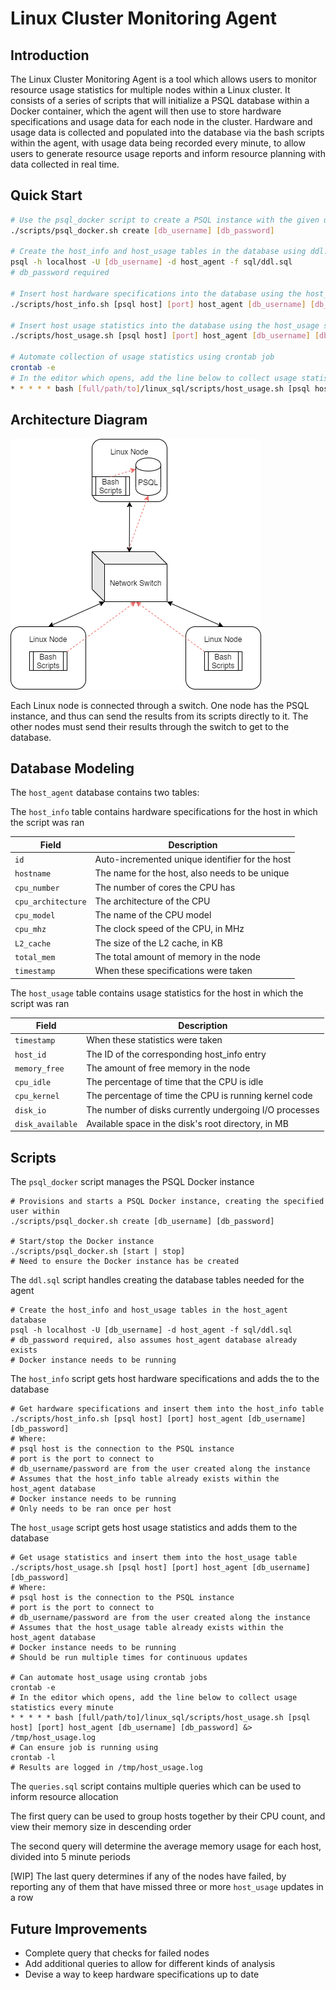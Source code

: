 # Linux Cluster Monitoring Agent
## Introduction
The Linux Cluster Monitoring Agent is a tool which allows users to monitor resource usage statistics
for multiple nodes within a Linux cluster. It consists of a series of scripts that will initialize a
PSQL database within a Docker container, which the agent will then use to store hardware
specifications and usage data for each node in the cluster. Hardware and usage data is collected and
populated into the database via the bash scripts within the agent, with usage data being recorded
every minute, to allow users to generate resource usage reports and inform resource planning with
data collected in real time.

## Quick Start
```bash
# Use the psql_docker script to create a PSQL instance with the given user
./scripts/psql_docker.sh create [db_username] [db_password]

# Create the host_info and host_usage tables in the database using ddl.sql
psql -h localhost -U [db_username] -d host_agent -f sql/ddl.sql
# db_password required

# Insert host hardware specifications into the database using the host_info script
./scripts/host_info.sh [psql host] [port] host_agent [db_username] [db_password]

# Insert host usage statistics into the database using the host_usage script
./scripts/host_usage.sh [psql host] [port] host_agent [db_username] [db_password]

# Automate collection of usage statistics using crontab job
crontab -e
# In the editor which opens, add the line below to collect usage statistics every minute
* * * * * bash [full/path/to]/linux_sql/scripts/host_usage.sh [psql host] [port] host_agent [db_username] [db_password] &> /tmp/host_usage.log
```

## Architecture Diagram
![Architecture Diagram](./.assets/architecture_diagram.png)

Each Linux node is connected through a switch. One node has the PSQL instance, and thus can send the results from its scripts directly to it. The other nodes must send their results through the switch to get to the database.

## Database Modeling
The `host_agent` database contains two tables:

The `host_info` table contains hardware specifications for the host in which the script was ran

Field | Description
--- | ---
`id` | Auto-incremented unique identifier for the host
`hostname` | The name for the host, also needs to be unique
`cpu_number` | The number of cores the CPU has
`cpu_architecture` | The architecture of the CPU
`cpu_model` | The name of the CPU model
`cpu_mhz` | The clock speed of the CPU, in MHz
`L2_cache` | The size of the L2 cache, in KB
`total_mem` | The total amount of memory in the node
`timestamp` | When these specifications were taken

The `host_usage` table contains usage statistics for the host in which the script was ran

Field | Description
--- | ---
`timestamp` | When these statistics were taken
`host_id` | The ID of the corresponding host_info entry
`memory_free` | The amount of free memory in the node
`cpu_idle` | The percentage of time that the CPU is idle
`cpu_kernel` | The percentage of time the CPU is running kernel code
`disk_io` | The number of disks currently undergoing I/O processes
`disk_available` | Available space in the disk's root directory, in MB

## Scripts
The `psql_docker` script manages the PSQL Docker instance

```
# Provisions and starts a PSQL Docker instance, creating the specified user within
./scripts/psql_docker.sh create [db_username] [db_password]

# Start/stop the Docker instance
./scripts/psql_docker.sh [start | stop]
# Need to ensure the Docker instance has be created
```

The `ddl.sql` script handles creating the database tables needed for the agent
```
# Create the host_info and host_usage tables in the host_agent database
psql -h localhost -U [db_username] -d host_agent -f sql/ddl.sql
# db_password required, also assumes host_agent database already exists
# Docker instance needs to be running
```

The `host_info` script gets host hardware specifications and adds the to the database
```
# Get hardware specifications and insert them into the host_info table
./scripts/host_info.sh [psql host] [port] host_agent [db_username] [db_password]
# Where: 
# psql host is the connection to the PSQL instance
# port is the port to connect to
# db_username/password are from the user created along the instance
# Assumes that the host_info table already exists within the host_agent database
# Docker instance needs to be running
# Only needs to be ran once per host
```

The `host_usage` script gets host usage statistics and adds them to the database
```
# Get usage statistics and insert them into the host_usage table
./scripts/host_usage.sh [psql host] [port] host_agent [db_username] [db_password]
# Where: 
# psql host is the connection to the PSQL instance
# port is the port to connect to
# db_username/password are from the user created along the instance
# Assumes that the host_usage table already exists within the host_agent database
# Docker instance needs to be running
# Should be run multiple times for continuous updates

# Can automate host_usage using crontab jobs
crontab -e
# In the editor which opens, add the line below to collect usage statistics every minute
* * * * * bash [full/path/to]/linux_sql/scripts/host_usage.sh [psql host] [port] host_agent [db_username] [db_password] &> /tmp/host_usage.log
# Can ensure job is running using
crontab -l
# Results are logged in /tmp/host_usage.log
```

The `queries.sql` script contains multiple queries which can be used to inform resource allocation

The first query can be used to group hosts together by their CPU count, and view their memory size in descending order

The second query will determine the average memory usage for each host, divided into 5 minute periods

[WIP] The last query determines if any of the nodes have failed, by reporting any of them that have missed three or more `host_usage` updates in a row

## Future Improvements
- Complete query that checks for failed nodes
- Add additional queries to allow for different kinds of analysis
- Devise a way to keep hardware specifications up to date